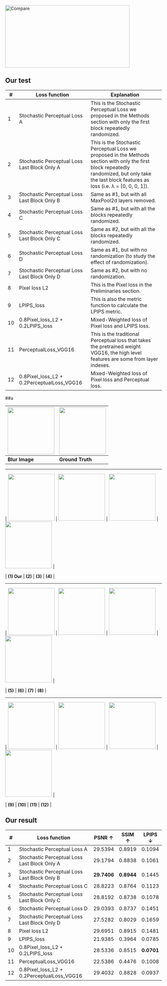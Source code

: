  <img src="https://github.com/user-attachments/assets/1db0f2c4-37bb-4d38-ae97-2cb0be880b39" alt="Compare" width="400" height="200">
 
## Our test
| #  | Loss function                                      | Explanation                                                                                                                                                      |
|----|---------------------------------------------------|------------------------------------------------------------------------------------------------------------------------------------------------------------------|
| 1  | Stochastic Perceptual Loss A                     | This is the Stochastic Perceptual Loss we proposed in the Methods section with only the first block repeatedly randomized.                                        |
| 2  | Stochastic Perceptual Loss Last Block Only A      | This is the Stochastic Perceptual Loss we proposed in the Methods section with only the first block repeatedly randomized, but only take the last block features as loss (i.e. λ = [0, 0, 0, 1]). |
| 3  | Stochastic Perceptual Loss Last Block Only B      | Same as #1, but with all MaxPool2d layers removed.                                                                                                              |
| 4  | Stochastic Perceptual Loss C                     | Same as #1, but with all the blocks repeatedly randomized.                                                                                                      |
| 5  | Stochastic Perceptual Loss Last Block Only C      | Same as #2, but with all the blocks repeatedly randomized.                                                                                                      |
| 6  | Stochastic Perceptual Loss D                     | Same as #1, but with no randomization (to study the effect of randomization).                                                                                   |
| 7  | Stochastic Perceptual Loss Last Block Only D      | Same as #2, but with no randomization.                                                                                                                           |
| 8  | Pixel loss L2                                    | This is the Pixel loss in the Preliminaries section.                                                                                                            |
| 9  | LPIPS_loss                                       | This is also the metric function to calculate the LPIPS metric.                                                                                                 |
| 10 | 0.8Pixel_loss_L2 + 0.2LPIPS_loss                 | Mixed-Weighted loss of Pixel loss and LPIPS loss.                                                                                                               |
| 11 | PerceptualLoss_VGG16                             | This is the traditional Perceptual loss that takes the pretrained weight VGG16, the high level features are some from layer indexes.                  |
| 12 | 0.8Pixel_loss_L2 + 0.2PerceptualLoss_VGG16       | Mixed-Weighted loss of Pixel loss and Perceptual loss.                                                                              |
##a

| <img src="https://github.com/user-attachments/assets/2f19b5b1-8481-43fe-87f8-87e8aac5b12b" width="150" height="150" /> | <img src="https://github.com/user-attachments/assets/dd635e1d-9248-4e9d-aa5a-69ba940d1cdc" width="150" height="150" /> |
|---------------------------------------------------------------------------------------------------------------|---------------------------------------------------------------------------------------------------------------|
| **Blur Image**                                                                                                 | **Ground Truth**                                                                                                 |

---

| <img src="https://github.com/user-attachments/assets/dd635e1d-9248-4e9d-aa5a-69ba940d1cdc" width="150" height="150" /> | <img src="https://github.com/user-attachments/assets/39905bd5-79ca-486d-a730-bf3631e78cc4" width="150" height="150" /> | <img src="https://github.com/user-attachments/assets/959e8fb6-160a-4268-976a-fdd50d16f297" width="150" height="150" /> | <img src="https://github.com/user-attachments/assets/0fb46758-5130-4460-ac90-5371f1f6d02f" width="150" height="150" /> |

| **(1) Our**                                                                                                    | **(2)**                                                                                                          | **(3)**                                                                                                          | **(4)**                                                                                                           |

---

| <img src="https://github.com/user-attachments/assets/b71a0338-defb-4157-8021-911493893150" width="150" height="150" /> | <img src="https://github.com/user-attachments/assets/41c8bd4e-ab84-41f3-a94e-54eb3807a32b" width="150" height="150" /> | <img src="https://github.com/user-attachments/assets/468c6e47-ab41-4218-8896-1df11a58d753" width="150" height="150" /> | <img src="https://github.com/user-attachments/assets/4b28cdd0-7773-49ff-9d54-7073b0485ee2" width="150" height="150" /> |

| **(5)**                                                                                                        | **(6)**                                                                                                          | **(7)**                                                                                                          | **(8)**                                                                                                           |

---

| <img src="https://github.com/user-attachments/assets/b0eae76c-4b71-4cef-a39b-29733ba01dce" width="150" height="150" /> | <img src="https://github.com/user-attachments/assets/ed372f3f-a490-4861-9c8d-f22478b025f9" width="150" height="150" /> | <img src="https://github.com/user-attachments/assets/5ba1c0d0-3496-4a0c-8143-0ecf4db9d77c" width="150" height="150" /> | <img src="https://github.com/user-attachments/assets/a5a4d349-ca45-45ee-9099-ab098be1dc67" width="150" height="150" /> |

| **(9)**                                                                                                        | **(10)**                                                                                                         | **(11)**                                                                                                         | **(12)**                                                                                                          |





## Our result
| #  | Loss function                                      | PSNR ↑  | SSIM ↑  | LPIPS ↓  |
|----|---------------------------------------------------|---------|---------|----------|
| 1  | Stochastic Perceptual Loss A                     | 29.5394 | 0.8919  | 0.1094   |
| 2  | Stochastic Perceptual Loss Last Block Only A      | 29.1794 | 0.8838  | 0.1061   |
| 3  | Stochastic Perceptual Loss Last Block Only B      | **29.7406** | **0.8944** | 0.1445   |
| 4  | Stochastic Perceptual Loss C                     | 28.8223 | 0.8764  | 0.1123   |
| 5  | Stochastic Perceptual Loss Last Block Only C      | 28.8192 | 0.8738  | 0.1078   |
| 6  | Stochastic Perceptual Loss D                     | 29.0393 | 0.8737  | 0.1451   |
| 7  | Stochastic Perceptual Loss Last Block Only D      | 27.5282 | 0.8029  | 0.1659   |
| 8  | Pixel loss L2                                    | 29.6951 | 0.8915  | 0.1481   |
| 9  | LPIPS_loss                                       | 21.9385 | 0.3964  | 0.0785   |
| 10 | 0.8Pixel_loss_L2 + 0.2LPIPS_loss                 | 28.5336 | 0.8515  | **0.0701**|
| 11 | PerceptualLoss_VGG16                             | 22.5386 | 0.4476  | 0.1008   |
| 12 | 0.8Pixel_loss_L2 + 0.2PerceptualLoss_VGG16       | 29.4032 | 0.8828  | 0.0937   |

